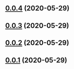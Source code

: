 ## [0.0.4](https://github.com/GuillaumeAI/nad__guillaume__ma__200529/compare/v0.0.3...v0.0.4) (2020-05-29)


## [0.0.3](https://github.com/GuillaumeAI/nad__guillaume__ma__200529/compare/v0.0.2...v0.0.3) (2020-05-29)



## [0.0.2](https://github.com/GuillaumeAI/nad__guillaume__ma__200529/compare/v0.0.1...v0.0.2) (2020-05-29)



## [0.0.1](https://github.com/GuillaumeAI/nad__guillaume__ma__200529/compare/v0.0.1...v0.0.2) (2020-05-29)



